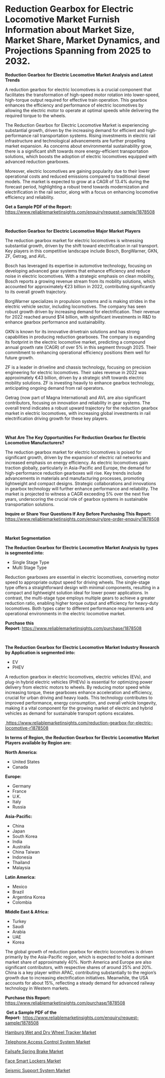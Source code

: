 <p><h1>Reduction Gearbox for Electric Locomotive Market Furnish Information about Market Size, Market Share, Market Dynamics, and Projections Spanning from 2025 to 2032.</h1></p><p><strong>Reduction Gearbox for Electric Locomotive Market Analysis and Latest Trends</strong></p>
<p><p>A reduction gearbox for electric locomotives is a crucial component that facilitates the transformation of high-speed motor rotation into lower-speed, high-torque output required for effective train operation. This gearbox enhances the efficiency and performance of electric locomotives by allowing the electric motor to operate at optimal speeds while delivering the required torque to the wheels.</p><p>The Reduction Gearbox for Electric Locomotive Market is experiencing substantial growth, driven by the increasing demand for efficient and high-performance rail transportation systems. Rising investments in electric rail infrastructure and technological advancements are further propelling market expansion. As concerns about environmental sustainability grow, there is a significant shift towards more energy-efficient transportation solutions, which boosts the adoption of electric locomotives equipped with advanced reduction gearboxes. </p><p>Moreover, electric locomotives are gaining popularity due to their lower operational costs and reduced emissions compared to traditional diesel models. The market is expected to grow at a CAGR of 13.4% during the forecast period, highlighting a robust trend towards modernization and electrification in the rail sector, along with a focus on enhancing locomotive efficiency and reliability.</p></p>
<p><strong>Get a Sample PDF of the Report:&nbsp;</strong> <a href="https://www.reliablemarketinsights.com/enquiry/request-sample/1878508?utm_campaign=2252&utm_medium=2&utm_source=Github&utm_content=ia&utm_term=01032025&utm_id=reduction-gearbox-for-electric-locomotive">https://www.reliablemarketinsights.com/enquiry/request-sample/1878508</a></p>
<p>&nbsp;</p>
<p><strong>Reduction Gearbox for Electric Locomotive Major Market Players</strong></p>
<p><p>The reduction gearbox market for electric locomotives is witnessing substantial growth, driven by the shift toward electrification in rail transport. Key players in this competitive landscape include Bosch, BorgWarner, GKN, ZF, Getrag, and AVL.</p><p>Bosch has leveraged its expertise in automotive technology, focusing on developing advanced gear systems that enhance efficiency and reduce noise in electric locomotives. With a strategic emphasis on clean mobility, Bosch reports a growing revenue stream from its mobility solutions, which accounted for approximately €23 billion in 2022, contributing significantly to its overall growth trajectory.</p><p>BorgWarner specializes in propulsion systems and is making strides in the electric vehicle sector, including locomotives. The company has seen robust growth driven by increasing demand for electrification. Their revenue for 2022 reached around $14 billion, with significant investments in R&D to enhance gearbox performance and sustainability.</p><p>GKN is known for its innovative drivetrain solutions and has strong capabilities in producing reduction gearboxes. The company is expanding its footprint in the electric locomotive market, predicting a compound annual growth rate (CAGR) of over 5% in this segment through 2025. Their commitment to enhancing operational efficiency positions them well for future growth.</p><p>ZF is a leader in driveline and chassis technology, focusing on precision engineering for electric locomotives. Their sales revenue in 2022 was approximately €43 billion, driven by a strategic shift towards electric mobility solutions. ZF is investing heavily to enhance gearbox technology, anticipating ongoing demand from rail operators.</p><p>Getrag (now part of Magna International) and AVL are also significant contributors, focusing on innovation and reliability in gear systems. The overall trend indicates a robust upward trajectory for the reduction gearbox market in electric locomotives, with increasing global investments in rail electrification driving growth for these key players.</p></p>
<p>&nbsp;</p>
<p><strong>What Are The Key Opportunities For Reduction Gearbox for Electric Locomotive Manufacturers?</strong></p>
<p><p>The reduction gearbox market for electric locomotives is poised for significant growth, driven by the expansion of electric rail networks and increased emphasis on energy efficiency. As electric locomotives gain traction globally, particularly in Asia-Pacific and Europe, the demand for high-performance reduction gearboxes will rise. Key trends include advancements in materials and manufacturing processes, promoting lightweight and compact designs. Strategic collaborations and innovations in gearbox technology will further enhance performance and reliability. The market is projected to witness a CAGR exceeding 5% over the next five years, underscoring the crucial role of gearbox systems in sustainable transportation solutions.</p></p>
<p><strong>Inquire or Share Your Questions If Any Before Purchasing This Report:</strong> <a href="https://www.reliablemarketinsights.com/enquiry/pre-order-enquiry/1878508?utm_campaign=2252&utm_medium=2&utm_source=Github&utm_content=ia&utm_term=01032025&utm_id=reduction-gearbox-for-electric-locomotive">https://www.reliablemarketinsights.com/enquiry/pre-order-enquiry/1878508</a></p>
<p>&nbsp;</p>
<p><strong>Market Segmentation</strong></p>
<p><strong>The Reduction Gearbox for Electric Locomotive Market Analysis by types is segmented into:</strong></p>
<p><ul><li>Single Stage Type</li><li>Multi Stage Type</li></ul></p>
<p><p>Reduction gearboxes are essential in electric locomotives, converting motor speed to appropriate output speed for driving wheels. The single-stage type offers a straightforward design with minimal components, resulting in a compact and lightweight solution ideal for lower power applications. In contrast, the multi-stage type employs multiple gears to achieve a greater reduction ratio, enabling higher torque output and efficiency for heavy-duty locomotives. Both types cater to different performance requirements and operational environments in the electric locomotive market.</p></p>
<p><strong>Purchase this Report:&nbsp;</strong><a href="https://www.reliablemarketinsights.com/purchase/1878508?utm_campaign=2252&utm_medium=2&utm_source=Github&utm_content=ia&utm_term=01032025&utm_id=reduction-gearbox-for-electric-locomotive">https://www.reliablemarketinsights.com/purchase/1878508</a></p>
<p>&nbsp;</p>
<p><strong>The Reduction Gearbox for Electric Locomotive Market Industry Research by Application is segmented into:</strong></p>
<p><ul><li>EV</li><li>PHEV</li></ul></p>
<p><p>A reduction gearbox in electric locomotives, electric vehicles (EVs), and plug-in hybrid electric vehicles (PHEVs) is essential for optimizing power delivery from electric motors to wheels. By reducing motor speed while increasing torque, these gearboxes enhance acceleration and efficiency, crucial for urban driving and heavy loads. This technology contributes to improved performance, energy consumption, and overall vehicle longevity, making it a vital component for the growing market of electric and hybrid vehicles as demand for sustainable transport options escalates.</p></p>
<p><a href="https://www.reliablemarketinsights.com/reduction-gearbox-for-electric-locomotive-r1878508?utm_campaign=2252&utm_medium=2&utm_source=Github&utm_content=ia&utm_term=01032025&utm_id=reduction-gearbox-for-electric-locomotive">&nbsp;https://www.reliablemarketinsights.com/reduction-gearbox-for-electric-locomotive-r1878508</a></p>
<p><strong>In terms of Region, the Reduction Gearbox for Electric Locomotive Market Players available by Region are:</strong></p>
<p>
    <p> <strong> North America: </strong>
        <ul>
            <li>United States</li>
            <li>Canada</li>
        </ul>
        </p> 
    <p> <strong> Europe: </strong>
        <ul>
            <li>Germany</li>
            <li>France</li>
            <li>U.K.</li>
            <li>Italy</li>
            <li>Russia</li>
        </ul>
        </p> 
    <p> <strong> Asia-Pacific: </strong>
        <ul>
            <li>China</li>
            <li>Japan</li>
            <li>South Korea</li>
            <li>India</li>
            <li>Australia</li>
            <li>China Taiwan</li>
            <li>Indonesia</li>
            <li>Thailand</li>
            <li>Malaysia</li>
        </ul>
        </p> 
    <p> <strong> Latin America: </strong>
        <ul>
            <li>Mexico</li>
            <li>Brazil</li>
            <li>Argentina Korea</li>
            <li>Colombia</li>
        </ul>
        </p> 
    <p> <strong> Middle East & Africa: </strong>
        <ul>
            <li>Turkey</li>
            <li>Saudi</li>
            <li>Arabia</li>
            <li>UAE</li>
            <li>Korea</li>
        </ul>
    </p>
    </p>
<p><p>The global growth of reduction gearbox for electric locomotives is driven primarily by the Asia-Pacific region, which is expected to hold a dominant market share of approximately 40%. North America and Europe are also significant contributors, with respective shares of around 25% and 20%. China is a key player within APAC, contributing substantially to the region’s growth due to increasing electrification initiatives. Meanwhile, the USA accounts for about 15%, reflecting a steady demand for advanced railway technology in Western markets.</p></p>
<p><strong>Purchase this Report: </strong><a href="https://www.reliablemarketinsights.com/purchase/1878508?utm_campaign=2252&utm_medium=2&utm_source=Github&utm_content=ia&utm_term=01032025&utm_id=reduction-gearbox-for-electric-locomotive">https://www.reliablemarketinsights.com/purchase/1878508</a></p>
<p>&nbsp;<strong>Get a Sample PDF of the Report:&nbsp;&nbsp;</strong><a href="https://www.reliablemarketinsights.com/enquiry/request-sample/1878508?utm_campaign=2252&utm_medium=2&utm_source=Github&utm_content=ia&utm_term=01032025&utm_id=reduction-gearbox-for-electric-locomotive">https://www.reliablemarketinsights.com/enquiry/request-sample/1878508</a></p>
<p><strong></strong></p>
<p><p><a href="https://github.com/AshikRahman991/Market-Research-Report-List-1/blob/main/hamburg-wet-and-dry-wheel-tracker-market.md?utm_campaign=2252&utm_medium=2&utm_source=Github&utm_content=ia&utm_term=01032025&utm_id=reduction-gearbox-for-electric-locomotive">Hamburg Wet and Dry Wheel Tracker Market</a></p><p><a href="https://github.com/avikalitesjj/Market-Research-Report-List-1/blob/main/telephone-access-control-system-market.md?utm_campaign=2252&utm_medium=2&utm_source=Github&utm_content=ia&utm_term=01032025&utm_id=reduction-gearbox-for-electric-locomotive">Telephone Access Control System Market</a></p><p><a href="https://github.com/pomasifilo/Market-Research-Report-List-1/blob/main/failsafe-spring-brake-market.md?utm_campaign=2252&utm_medium=2&utm_source=Github&utm_content=ia&utm_term=01032025&utm_id=reduction-gearbox-for-electric-locomotive">Failsafe Spring Brake Market</a></p><p><a href="https://github.com/mabutironaldo/Market-Research-Report-List-7/blob/main/face-smart-lockers-market.md?utm_campaign=2252&utm_medium=2&utm_source=Github&utm_content=ia&utm_term=01032025&utm_id=reduction-gearbox-for-electric-locomotive">Face Smart Lockers Market</a></p><p><a href="https://github.com/HobertDavis43/Market-Research-Report-List-1/blob/main/seismic-support-system-market.md?utm_campaign=2252&utm_medium=2&utm_source=Github&utm_content=ia&utm_term=01032025&utm_id=reduction-gearbox-for-electric-locomotive">Seismic Support System Market</a></p></p>